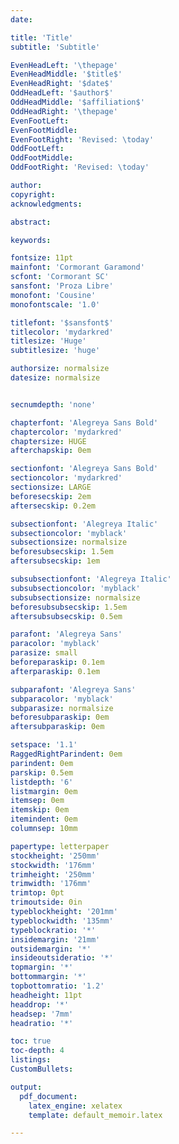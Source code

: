 ```yaml
---
date: 

title: 'Title'
subtitle: 'Subtitle'

EvenHeadLeft: '\thepage'
EvenHeadMiddle: '$title$'
EvenHeadRight: '$date$'
OddHeadLeft: '$author$'
OddHeadMiddle: '$affiliation$'
OddHeadRight: '\thepage'
EvenFootLeft:
EvenFootMiddle:
EvenFootRight: 'Revised: \today'
OddFootLeft:
OddFootMiddle:
OddFootRight: 'Revised: \today'

author: 
copyright: 
acknowledgments: 

abstract: 

keywords: 

fontsize: 11pt
mainfont: 'Cormorant Garamond'
scfont: 'Cormorant SC'
sansfont: 'Proza Libre'
monofont: 'Cousine'
monofontscale: '1.0'

titlefont: '$sansfont$'
titlecolor: 'mydarkred'
titlesize: 'Huge'
subtitlesize: 'huge'

authorsize: normalsize
datesize: normalsize


secnumdepth: 'none'

chapterfont: 'Alegreya Sans Bold' 
chaptercolor: 'mydarkred'
chaptersize: HUGE
afterchapskip: 0em

sectionfont: 'Alegreya Sans Bold' 
sectioncolor: 'mydarkred'
sectionsize: LARGE
beforesecskip: 2em
aftersecskip: 0.2em

subsectionfont: 'Alegreya Italic'
subsectioncolor: 'myblack'
subsectionsize: normalsize
beforesubsecskip: 1.5em 
aftersubsecskip: 1em

subsubsectionfont: 'Alegreya Italic'
subsubsectioncolor: 'myblack'
subsubsectionsize: normalsize
beforesubsubsecskip: 1.5em
aftersubsubsecskip: 0.5em

parafont: 'Alegreya Sans'
paracolor: 'myblack'
parasize: small
beforeparaskip: 0.1em
afterparaskip: 0.1em

subparafont: 'Alegreya Sans'
subparacolor: 'myblack'
subparasize: normalsize
beforesubparaskip: 0em
aftersubparaskip: 0em

setspace: '1.1'
RaggedRightParindent: 0em
parindent: 0em
parskip: 0.5em 
listdepth: '6'
listmargin: 0em
itemsep: 0em
itemskip: 0em
itemindent: 0em
columnsep: 10mm

papertype: letterpaper
stockheight: '250mm'
stockwidth: '176mm'
trimheight: '250mm'
trimwidth: '176mm'
trimtop: 0pt
trimoutside: 0in 
typeblockheight: '201mm'
typeblockwidth: '135mm'
typeblockratio: '*'
insidemargin: '21mm'
outsidemargin: '*'
insideoutsideratio: '*'
topmargin: '*'
bottommargin: '*' 
topbottomratio: '1.2'
headheight: 11pt
headdrop: '*'
headsep: '7mm'
headratio: '*'

toc: true 
toc-depth: 4
listings: 
CustomBullets: 

output:
  pdf_document:
    latex_engine: xelatex
    template: default_memoir.latex

---
```

